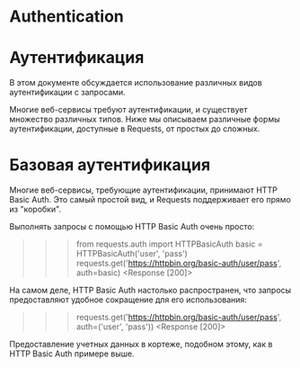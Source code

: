 # Authentication

# Аутентификация

В этом документе обсуждается использование различных видов аутентификации с запросами.

Многие веб-сервисы требуют аутентификации, и существует множество различных типов. Ниже мы описываем различные формы аутентификации, доступные в Requests, от простых до сложных.

# Базовая аутентификация

Многие веб-сервисы, требующие аутентификации, принимают HTTP Basic Auth. Это самый простой вид, и Requests поддерживает его прямо из "коробки".

Выполнять запросы с помощью HTTP Basic Auth очень просто:
>>>  from requests.auth import HTTPBasicAuth
>>> basic = HTTPBasicAuth('user', 'pass')
>>>   requests.get('https://httpbin.org/basic-auth/user/pass', auth=basic)
<Response [200]>

На самом деле, HTTP Basic Auth настолько распространен, что запросы предоставляют удобное сокращение для его использования:

>>>  requests.get('https://httpbin.org/basic-auth/user/pass', auth=('user', 'pass'))
<Response [200]>

Предоставление учетных данных в кортеже, подобном этому, как в HTTP Basic Auth примере выше.
